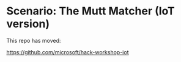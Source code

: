 # Scenario: The Mutt Matcher (IoT version)

This repo has moved:

https://github.com/microsoft/hack-workshop-iot
